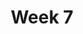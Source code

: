 ---
    title: Week 7
    weekNumber: 7
    days:
      - date: 2021-11-8
        events:
          "**LEC 19**{: .label .label-lecture } Bootstrapping":
            "[DDS 8.1](https://eldridgejm.github.io/dive_into_data_science/08-estimation/1_bootstrap.html)"
          "**DIS 7**{: .label .label-disc } In-Person Discussion":
      - date: 2021-11-9
        events:
          "**HW 5**{: .label .label-hw } **Simulation, Sampling, and Hypothesis Testing (due 11/9)**":
      - date: 2021-11-10
        events:
          "**LEC 20**{: .label .label-lecture } Confidence Intervals":
            "[DDS 8.2-8.3](https://eldridgejm.github.io/dive_into_data_science/08-estimation/2_confidence_intervals.html)"
      - date: 2021-11-12
        events:
          "**LEC 21**{: .label .label-lecture } Center and Spread":
            "[CIT 14.1-14.2](https://inferentialthinking.com/chapters/14/Why_the_Mean_Matters.html)"
      - date: 2021-11-13
        events:
          "**LAB 6**{: .label .label-lab } **Permutation Testing and Bootstrapping (due 11/13)**":
---